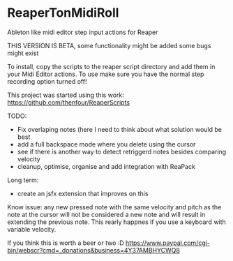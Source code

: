 # ReaperTonMidiRoll
Ableton like midi editor step input actions for Reaper

THIS VERSION IS BETA, some functionality might be added some bugs might exist

To install, copy the scripts to the reaper script directory and add them in your Midi Editor actions.
To use make sure you have the normal step recording option turned off!

This project was started using this work: https://github.com/thenfour/ReaperScripts


TODO: 
- Fix overlaping notes (here I need to think about what solution would be best
- add a full backspace mode where you delete using the cursor
- see if there is another way to detect retriggerd notes besides comparing velocity
- cleanup, optimise, organise and add integration with ReaPack

Long term:
- create an jsfx extension that improves on this

Know issue: any new pressed note with the same velocity and pitch as the note at the cursor will not be considered a new note and will result in extending the previous note. This rearly happnes if you use a keyboard with variable velocity.


If you think this is worth a beer or two :D
https://www.paypal.com/cgi-bin/webscr?cmd=_donations&business=4Y37AMBHYCWQ8
